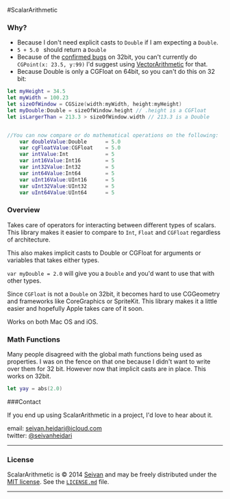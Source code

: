 #ScalarArithmetic

### Why?
* Because I don't need explicit casts to ```Double``` if I am expecting a ```Double```.
* ```5 + 5.0 ``` should return a ```Double```
* Because of the [confirmed bugs](https://devforums.apple.com/message/998222#998222) on 32bit, you can't currently do ```CGPoint(x: 23.5, y:99)``` 
I'd suggest using [VectorArithmetic](https://github.com/seivan/VectorArithmetic) for that. 
* Because Double is only a CGFloat on 64bit, so you can't do this on 32 bit:
```swift
let myHeight = 34.5
let myWidth = 100.23
let sizeOfWindow = CGSize(width:myWidth, height:myHeight) 
let myDouble:Double = sizeOfWindow.height // .height is a CGFloat
let isLargerThan = 213.3 > sizeOfWindow.width // 213.3 is a Double


//You can now compare or do mathematical operations on the following: 
    var doubleValue:Double      = 5.0
    var cgFloatValue:CGFloat    = 5.0
    var intValue:Int            = 5
    var int16Value:Int16        = 5
    var int32Value:Int32        = 5
    var int64Value:Int64        = 5
    var uInt16Value:UInt16      = 5
    var uInt32Value:UInt32      = 5
    var uInt64Value:UInt64      = 5
````




### Overview

Takes care of operators for interacting between different types of scalars.
This library makes it easier to compare to ```Int```, ```Float``` and ```CGFloat``` regardless of architecture.

This also makes implicit casts to Double or CGFloat for arguments or variables that takes either types. 


``var myDouble = 2.0`` will give you a ```Double``` and you'd want to use that with other types. 

Since ```CGFloat``` is not a ```Double``` on 32bit, it becomes hard to use CGGeometry and frameworks like CoreGraphics or SpriteKit. This library makes it a little easier and hopefully Apple takes care of it soon. 

Works on both Mac OS and iOS.




### Math Functions

Many people disagreed with the global math functions being used as properties. I was on the fence on that one because I didn't want to write over them for 32 bit. However now that implicit casts are in place. This works on 32bit. 
```swift
let yay = abs(2.0)
```


###Contact


If you end up using ScalarArithmetic in a project, I'd love to hear about it.

email: [seivan.heidari@icloud.com](mailto:seivan.heidari@icloud.com)  
twitter: [@seivanheidari](https://twitter.com/seivanheidari)

***

### License

ScalarArithmetic is © 2014 [Seivan](http://www.github.com/seivan) and may be freely
distributed under the [MIT license](http://opensource.org/licenses/MIT).
See the [`LICENSE.md`](https://github.com/seivan/ScalarArithmetic/blob/master/LICENSE.md) file.

*** 

